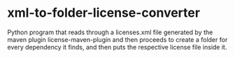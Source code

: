 # xml-to-folder-license-converter

Python program that reads through a licenses.xml file generated by the maven plugin license-maven-plugin and then proceeds to create a folder for every dependency it finds, and then puts the respective license file inside it.
